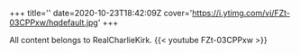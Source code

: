 +++
title=''
date=2020-10-23T18:42:09Z
cover='https://i.ytimg.com/vi/FZt-03CPPxw/hqdefault.jpg'
+++

All content belongs to RealCharlieKirk.
{{< youtube FZt-03CPPxw >}}
